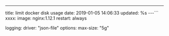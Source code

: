 ---
title: limit docker disk usage
date: 2019-01-05 14:06:33
updated: %s
---<!--markdown-->```
xxxx:
  image: nginx:1.12.1
  restart: always

  logging:
    driver: "json-file"
    options:
      max-size: "5g"
```